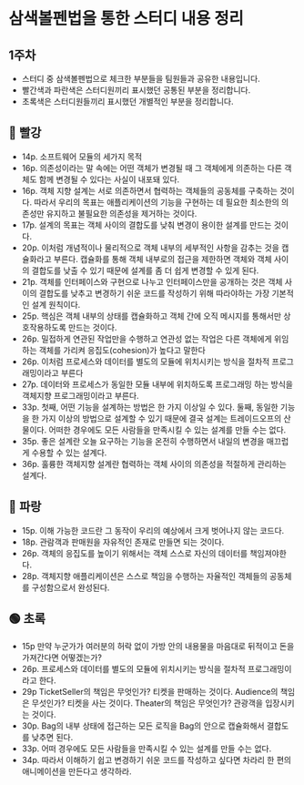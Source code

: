 # 삼색볼펜법을 통한 스터디 내용 정리

## 1주차

+ 스터디 중 삼색볼펜법으로 체크한 부분들을 팀원들과 공유한 내용입니다.
+ 빨간색과 파란색은 스터디원끼리 표시했던 공통된 부분을 정리합니다.
+ 초록색은 스터디원들끼리 표시했던 개별적인 부분을 정리합니다.

## 🔴 빨강

+ 14p. 소프트웨어 모듈의 세가지 목적
+ 16p. 의존성이라는 말 속에는 어떤 객체가 변경될 때 그 객체에게 의존하는 다른 객체도 함께 변경될 수 있다는 사실이 내포돼 있다.
+ 16p. 객체 지향 설계는 서로 의존하면서 협력하는 객체들의 공동체를 구축하는 것이다. 따라서 우리의 목표는 애플리케이션의 기능을 구현하는 데 필요한 최소한의 의존성만 유지하고 불필요한 의존성을 제거하는 것이다.
+ 17p. 설계의 목표는 객체 사이의 결합도를 낮춰 변경이 용이한 설계를 만드는 것이다.
+ 20p. 이처럼 개념적이나 물리적으로 객체 내부의 세부적인 사항을 감추는 것을 캡슐화라고 부른다. 캡슐화를 통해 객체 내부로의 접근을 제한하면 객체와 객체 사이의 결합도를 낮출 수 있기 때문에 설계를 좀 더 쉽게 변경할 수 있게 된다.
+ 21p. 객체를 인터페이스와 구현으로 나누고 인터페이스만을 공개하는 것은 객체 사이의 결합도를 낮추고 변경하기 쉬운 코드를 작성하기 위해 따라야하는 가장 기본적인 설계 원칙이다.
+ 25p. 핵심은 객체 내부의 상태를 캡슐화하고 객체 간에 오직 메시지를 통해서만 상호작용하도록 만드는 것이다.
+ 26p. 밀접하게 연관된 작업만을 수행하고 연관성 없는 작업은 다른 객체에게 위임하는 객체를 가리켜 응집도(cohesion)가 높다고 말한다
+ 26p. 이처럼 프로세스와 데이터를 별도의 모듈에 위치시키는 방식을 절차적 프로그래밍이라고 부른다
+ 27p. 데이터와 프로세스가 동일한 모듈 내부에 위치하도록 프로그래밍 하는 방식을 객체지향 프로그래밍이라고 부른다.
+ 33p. 첫째, 어떤 기능을 설계하는 방법은 한 가지 이상일 수 있다. 둘째, 동일한 기능을 한 가지 이상의 방법으로 설계할 수 있기 때문에 결국 설계는 트레이드오프의 산물이다. 어떠한 경우에도 모든 사람들을 만족시킬 수 있는 설계를 만들 수는 없다.
+ 35p. 좋은 설계란 오늘 요구하는 기능을 온전히 수행하면서 내일의 변경을 매끄럽게 수용할 수 있는 설계다.
+ 36p. 훌륭한 객체지향 설계란 협력하는 객체 사이의 의존성을 적절하게 관리하는 설계다.

## 🔵 파랑 
+ 15p. 이해 가능한 코드란 그 동작이 우리의 예상에서 크게 벗어나지 않는 코드다.
+ 18p. 관람객과 판매원을 자유적인 존재로 만들면 되는 것이다.
+ 26p. 객체의 응집도를 높이기 위해서는 객체 스스로 자신의 데이터를 책임져야한다.
+ 28p. 객체지향 애플리케이션은 스스로 책임을 수행하는 자율적인 객체들의 공동체를 구성함으로서 완성된다.

## 🟢 초록 
+ 15p 만약 누군가가 여러분의 허락 없이 가방 안의 내용물을 마음대로 뒤적이고 돈을 가져간다면 어떻겠는가?
+ 26p. 프로세스와 데이터를 별도의 모듈에 위치시키는 방식을 절차적 프로그래밍이라고 한다.
+ 29p TicketSeller의 책임은 무엇인가? 티켓을 판매하는 것이다. Audience의 책임은 무섯인가? 티켓을 사는 것이다. Theater의 책임은 무엇인가? 관광객을 입장시키는 것이다.
+ 30p. Bag의 내부 상태에 접근하는 모든 로직을 Bag의 안으로 캡슐화해서 결합도를 낮추면 된다.
+ 33p. 어떠 경우에도 모든 사람들을 만족시킬 수 있는 설계를 만들 수는 없다.
+ 34p. 따라서 이해하기 쉽고 변경하기 쉬운 코드를 작성하고 싶다면 차라리 한 편의 애니메이션을 만든다고 생각하라.
